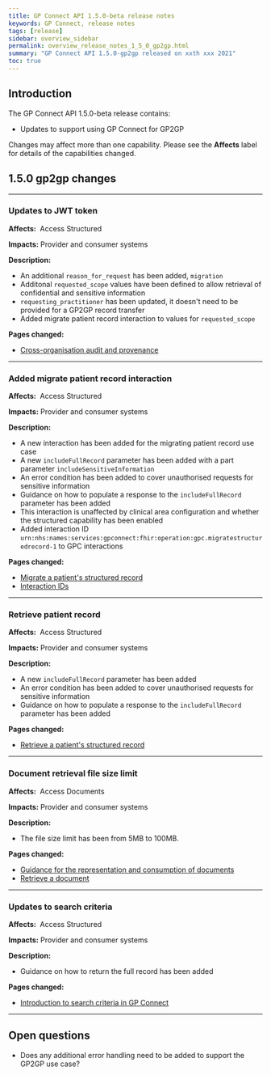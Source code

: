```yaml
---
title: GP Connect API 1.5.0-beta release notes
keywords: GP Connect, release notes
tags: [release]
sidebar: overview_sidebar
permalink: overview_release_notes_1_5_0_gp2gp.html
summary: "GP Connect API 1.5.0-gp2gp released on xxth xxx 2021"
toc: true
---
```


## Introduction ##

The GP Connect API 1.5.0-beta release contains:

- Updates to support using GP Connect for GP2GP

Changes may affect more than one capability.  Please see the **Affects** label for details of the capabilities changed.





## 1.5.0 gp2gp changes ##


---

### Updates to JWT token
**Affects:**&nbsp; Access Structured

**Impacts:** Provider and consumer systems

**Description:**

- An additional `reason_for_request` has been added, `migration`
- Additonal `requested_scope` values have been defined to allow retrieval of confidential and sensitive information
- `requesting_practitioner` has been updated, it doesn't need to be provided for a GP2GP record transfer
- Added migrate patient record interaction to values for `requested_scope`

**Pages changed:**

- [Cross-organisation audit and provenance](integration_cross_organisation_audit_and_provenance.html)

---

### Added migrate patient record interaction
**Affects:**&nbsp; Access Structured

**Impacts:** Provider and consumer systems

**Description:**

- A new interaction has been added for the migrating patient record use case
- A new `includeFullRecord` parameter has been added with a part parameter `includeSensitiveInformation`
- An error condition has been added to cover unauthorised requests for sensitive information
- Guidance on how to populate a response to the `includeFullRecord` parameter has been added
- This interaction is unaffected by clinical area configuration and whether the structured capability has been enabled
- Added interaction ID `urn:nhs:names:services:gpconnect:fhir:operation:gpc.migratestructuredrecord-1` to GPC interactions


**Pages changed:**

- [Migrate a patient's structured record](accessrecord_structured_development_migrate_patient_record.html)
- [Interaction IDs](integration_interaction_ids.html)

---

### Retrieve patient record
**Affects:**&nbsp; Access Structured

**Impacts:** Provider and consumer systems

**Description:**

- A new `includeFullRecord` parameter has been added
- An error condition has been added to cover unauthorised requests for sensitive information
- Guidance on how to populate a response to the `includeFullRecord` parameter has been added

**Pages changed:**

- [Retrieve a patient's structured record](accessrecord_structured_development_retrieve_patient_record.html)

---

### Document retrieval file size limit

**Affects:**&nbsp; Access Documents

**Impacts:** Provider and consumer systems

**Description:**

- The file size limit has been from 5MB to 100MB.

**Pages changed:**

- [Guidance for the representation and consumption of documents](access_documents_development_documents_guidance.html#file-size-of-the-document)
- [Retrieve a document](access_documents_development_retrieve_patient_documents.html)

---

### Updates to search criteria
**Affects:**&nbsp; Access Structured

**Impacts:** Provider and consumer systems

**Description:**

- Guidance on how to return the full record has been added


**Pages changed:**

- [Introduction to search criteria in GP Connect](accessrecord_structured_development_search.html)

---

## Open questions

- Does any additional error handling need to be added to support the GP2GP use case?
